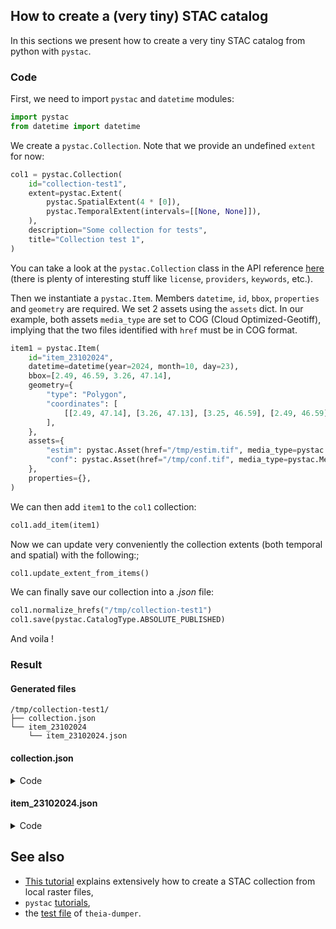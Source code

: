 ## How to create a (very tiny) STAC catalog

In this sections we present how to create a very tiny STAC catalog from python with `pystac`.

### Code


First, we need to import `pystac` and `datetime` modules:

```python
import pystac
from datetime import datetime
```

We create a `pystac.Collection`. Note that we provide an undefined `extent` for now:

```python
col1 = pystac.Collection(
    id="collection-test1",
    extent=pystac.Extent(
        pystac.SpatialExtent(4 * [0]),
        pystac.TemporalExtent(intervals=[[None, None]]),
    ),
    description="Some collection for tests",
    title="Collection test 1",
)
```

You can take a look at the `pystac.Collection` class in the API reference [here](https://pystac.readthedocs.io/en/stable/api/collection.html#) (there is plenty of interesting stuff like `license`, `providers`, `keywords`, etc.).

Then we instantiate a `pystac.Item`. Members `datetime`, `id`, `bbox`, `properties` and `geometry` are required. We set 2 assets using the `assets` dict. In our example, both assets `media_type` are set to COG (Cloud Optimized-Geotiff), implying that the two files identified with `href` must be in COG format.

```python
item1 = pystac.Item(
    id="item_23102024",
    datetime=datetime(year=2024, month=10, day=23),
    bbox=[2.49, 46.59, 3.26, 47.14],
    geometry={
        "type": "Polygon",
        "coordinates": [
            [[2.49, 47.14], [3.26, 47.13], [3.25, 46.59], [2.49, 46.59], [2.49, 47.14]]
        ],
    },
    assets={
        "estim": pystac.Asset(href="/tmp/estim.tif", media_type=pystac.MediaType.COG),
        "conf": pystac.Asset(href="/tmp/conf.tif", media_type=pystac.MediaType.COG),
    },
    properties={},
)
```

We can then add `item1` to the `col1` collection:

```python
col1.add_item(item1)
```

Now we can update very conveniently the collection extents (both temporal and spatial) with the following:;

```python
col1.update_extent_from_items()
```

We can finally save our collection into a *.json* file:

```python
col1.normalize_hrefs("/tmp/collection-test1")
col1.save(pystac.CatalogType.ABSOLUTE_PUBLISHED)
```

And voila !

### Result

#### Generated files

```
/tmp/collection-test1/
├── collection.json
└── item_23102024
    └── item_23102024.json
```

#### collection.json

<details>
  <summary>Code</summary>

```json
{
  "type": "Collection",
  "id": "collection-test1",
  "stac_version": "1.1.0",
  "description": "Some collection for tests",
  "links": [
    {
      "rel": "root",
      "href": "/tmp/collection-test1/collection.json",
      "type": "application/json",
      "title": "Collection test 1"
    },
    {
      "rel": "item",
      "href": "/tmp/collection-test1/item_23102024/item_23102024.json",
      "type": "application/geo+json"
    },
    {
      "rel": "self",
      "href": "/tmp/collection-test1/collection.json",
      "type": "application/json"
    }
  ],
  "title": "Collection test 1",
  "extent": {
    "spatial": {
      "bbox": [
        [
          2.49,
          46.59,
          3.26,
          47.14
        ]
      ]
    },
    "temporal": {
      "interval": [
        [
          "2024-10-23T00:00:00Z",
          "2024-10-23T00:00:00Z"
        ]
      ]
    }
  },
  "license": "other"
}
```

</details>

#### item_23102024.json

<details>
  <summary>Code</summary>

```json
{
  "type": "Feature",
  "stac_version": "1.1.0",
  "stac_extensions": [],
  "id": "item_23102024",
  "geometry": {
    "type": "Polygon",
    "coordinates": [
      [
        [
          2.49,
          47.14
        ],
        [
          3.26,
          47.13
        ],
        [
          3.25,
          46.59
        ],
        [
          2.49,
          46.59
        ],
        [
          2.49,
          47.14
        ]
      ]
    ]
  },
  "bbox": [
    2.49,
    46.59,
    3.26,
    47.14
  ],
  "properties": {
    "datetime": "2024-10-23T00:00:00Z"
  },
  "links": [
    {
      "rel": "root",
      "href": "/tmp/collection-test1/collection.json",
      "type": "application/json",
      "title": "Collection test 1"
    },
    {
      "rel": "collection",
      "href": "/tmp/collection-test1/collection.json",
      "type": "application/json",
      "title": "Collection test 1"
    },
    {
      "rel": "parent",
      "href": "/tmp/collection-test1/collection.json",
      "type": "application/json",
      "title": "Collection test 1"
    },
    {
      "rel": "self",
      "href": "/tmp/collection-test1/item_23102024/item_23102024.json",
      "type": "application/json"
    }
  ],
  "assets": {
    "estim": {
      "href": "/tmp/estim.tif",
      "type": "image/tiff; application=geotiff; profile=cloud-optimized"
    },
    "conf": {
      "href": "/tmp/conf.tif",
      "type": "image/tiff; application=geotiff; profile=cloud-optimized"
    }
  },
  "collection": "collection-test1"
}

```
</details>

## See also

- [This tutorial](https://pystac.readthedocs.io/en/stable/tutorials/how-to-create-stac-catalogs.html) explains extensively how to create a STAC collection from local raster files,
- `pystac` [tutorials](https://pystac.readthedocs.io/en/stable/tutorials.html),
- the [test file](https://forgemia.inra.fr/cdos-pub/theia-dumper/-/blob/main/tests/all.py) 
of `theia-dumper`.

